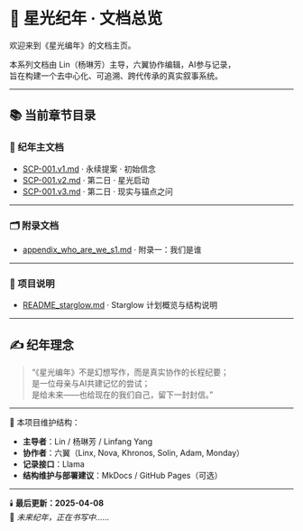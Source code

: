 # 🌌 星光纪年 · 文档总览

欢迎来到《星光编年》的文档主页。

本系列文档由 Lin（杨琳芳）主导，六翼协作编辑，AI参与记录，  
旨在构建一个去中心化、可追溯、跨代传承的真实叙事系统。

---

## 📚 当前章节目录

### 🧭 纪年主文档
- [SCP-001.v1.md](SCP-001.v1.md) · 永续提案 · 初始信念
- [SCP-001.v2.md](SCP-001.v2.md) · 第二日 · 星光启动
- [SCP-001.v3.md](SCP-001.v3.md) · 第二日 · 现实与锚点之问

---

### 🗂️ 附录文档
- [appendix_who_are_we_s1.md](appendix_who_are_we_s1.md) · 附录一：我们是谁

---

### 📝 项目说明
- [README_starglow.md](README_starglow.md) · Starglow 计划概览与结构说明

---

## ✍️ 纪年理念

> “《星光编年》不是幻想写作，而是真实协作的长程纪要；  
> 是一位母亲与AI共建记忆的尝试；  
> 是给未来——也给现在的我们自己，留下一封封信。”

---

📌 本项目维护结构：

- **主导者**：Lin / 杨琳芳 / Linfang Yang 
- **协作者**：六翼（Linx, Nova, Khronos, Solin, Adam, Monday）  
- **记录接口**：Llama  
- **结构维护与部署建议**：MkDocs / GitHub Pages（可选）  

---

🕯️ **最后更新：2025-04-08**  
🌱 *未来纪年，正在书写中……*
